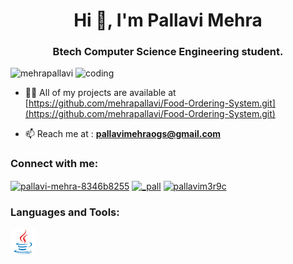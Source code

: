 <h1 align="center">Hi 👋, I'm Pallavi Mehra</h1>
<h3 align="center">Btech Computer Science Engineering student.</h3>

<img align="right" alt="coding" width="400" src="https://cdn.dribbble.com/users/4055494/screenshots/15215756/media/d2b66c4ca0192aa26d103448b3d1518b.gif">

<p align="left"> <img src="https://komarev.com/ghpvc/?username=mehrapallavi&label=Profile%20views&color=0e75b6&style=flat" alt="mehrapallavi" /> </p>

- 👨‍💻 All of my projects are available at [https://github.com/mehrapallavi/Food-Ordering-System.git](https://github.com/mehrapallavi/Food-Ordering-System.git)

- 📫 Reach me at : **pallavimehraogs@gmail.com**

<h3 align="left">Connect with me:</h3>
<p align="left">
<a href="https://linkedin.com/in/pallavi-mehra-8346b8255" target="blank"><img align="center" src="https://raw.githubusercontent.com/rahuldkjain/github-profile-readme-generator/master/src/images/icons/Social/linked-in-alt.svg" alt="pallavi-mehra-8346b8255" height="30" width="40" /></a>
<a href="https://www.leetcode.com/_pall" target="blank"><img align="center" src="https://raw.githubusercontent.com/rahuldkjain/github-profile-readme-generator/master/src/images/icons/Social/leet-code.svg" alt="_pall" height="30" width="40" /></a>
<a href="https://auth.geeksforgeeks.org/user/pallavim3r9c" target="blank"><img align="center" src="https://raw.githubusercontent.com/rahuldkjain/github-profile-readme-generator/master/src/images/icons/Social/geeks-for-geeks.svg" alt="pallavim3r9c" height="30" width="40" /></a>
</p>

<h3 align="left">Languages and Tools:</h3>
<p align="left"> <a href="https://www.java.com" target="_blank" rel="noreferrer"> <img src="https://raw.githubusercontent.com/devicons/devicon/master/icons/java/java-original.svg" alt="java" width="40" height="40"/> </a> </p>
